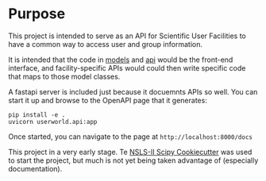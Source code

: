# Purpose


This project is intended to serve as an API for Scientific User Facilities to 
have a common way to access user and group information. 

It is intended that the code in [models](./userworld/models.py) and [api](./userworld/api.py) would be the front-end interface, and facility-specific APIs would could then write specific code that maps to those model classes.

A fastapi server is included just because it docuemnts APIs so well. You can start it up and browse to the OpenAPI page that it generates:

    pip install -e .
    uvicorn userworld.api:app

Once started, you can navigate to the page at `http://localhost:8000/docs`

This project in a very early stage. Te [NSLS-II Scipy Cookiecutter](https://github.com/NSLS-II/scientific-python-cookiecutter) was used to start the project, but much is not yet being taken advantage of (especially documentation).
